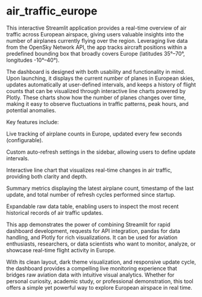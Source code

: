# air_traffic_europe
This interactive Streamlit application provides a real-time overview of air traffic across European airspace, giving users valuable insights into the number of airplanes currently flying over the region. Leveraging live data from the OpenSky Network API, the app tracks aircraft positions within a predefined bounding box that broadly covers Europe (latitudes 35°–70°, longitudes -10°–40°).

The dashboard is designed with both usability and functionality in mind. Upon launching, it displays the current number of planes in European skies, updates automatically at user-defined intervals, and keeps a history of flight counts that can be visualized through interactive line charts powered by Plotly. These charts show how the number of planes changes over time, making it easy to observe fluctuations in traffic patterns, peak hours, and potential anomalies.

Key features include:

Live tracking of airplane counts in Europe, updated every few seconds (configurable).

Custom auto-refresh settings in the sidebar, allowing users to define update intervals.

Interactive line chart that visualizes real-time changes in air traffic, providing both clarity and depth.

Summary metrics displaying the latest airplane count, timestamp of the last update, and total number of refresh cycles performed since startup.

Expandable raw data table, enabling users to inspect the most recent historical records of air traffic updates.

This app demonstrates the power of combining Streamlit for rapid dashboard development, requests for API integration, pandas for data handling, and Plotly for rich visualizations. It can be used for aviation enthusiasts, researchers, or data scientists who want to monitor, analyze, or showcase real-time flight activity in Europe.

With its clean layout, dark theme visualization, and responsive update cycle, the dashboard provides a compelling live monitoring experience that bridges raw aviation data with intuitive visual analytics. Whether for personal curiosity, academic study, or professional demonstration, this tool offers a simple yet powerful way to explore European airspace in real time.
